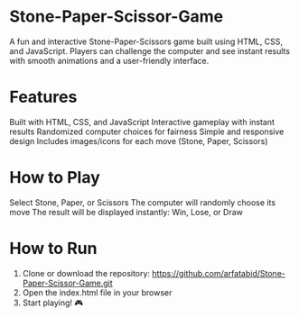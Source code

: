 # Stone-Paper-Scissor-Game
A fun and interactive Stone-Paper-Scissors game built using HTML, CSS, and JavaScript. Players can challenge the computer and see instant results with smooth animations and a user-friendly interface.

# Features
Built with HTML, CSS, and JavaScript
Interactive gameplay with instant results
Randomized computer choices for fairness
Simple and responsive design
Includes images/icons for each move (Stone, Paper, Scissors)

# How to Play
Select Stone, Paper, or Scissors
The computer will randomly choose its move
The result will be displayed instantly: Win, Lose, or Draw

# How to Run
1. Clone or download the repository: https://github.com/arfatabid/Stone-Paper-Scissor-Game.git
2. Open the index.html file in your browser
3. Start playing! 🎮
